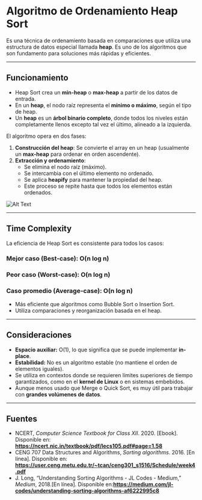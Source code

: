 # Algoritmo de Ordenamiento Heap Sort

Es una técnica de ordenamiento basada en comparaciones que utiliza una estructura de datos especial llamada **heap**. Es uno de los algoritmos que son fundamento para soluciones más rápidas y eficientes.

---

## Funcionamiento

- Heap Sort crea un **min-heap** o **max-heap** a partir de los datos de entrada.
- En un **heap**, el nodo raíz representa el **mínimo o máximo**, según el tipo de heap.
- Un **heap** es un **árbol binario completo**, donde todos los niveles están completamente llenos excepto tal vez el último, alineado a la izquierda.

El algoritmo opera en dos fases:

1. **Construcción del heap**: Se convierte el array en un heap (usualmente un **max-heap** para ordenar en orden ascendente).
2. **Extracción y ordenamiento**:
   - Se elimina el nodo raíz (máximo).
   - Se intercambia con el último elemento no ordenado.
   - Se aplica **heapify** para mantener la propiedad del heap.
   - Este proceso se repite hasta que todos los elementos están ordenados.

![Alt Text](https://miro.medium.com/v2/resize:fit:560/format:webp/1*t5B9NRgJKTxgZYsLhwU8Zg.gif)

---

## Time Complexity

La eficiencia de Heap Sort es consistente para todos los casos:

### Mejor caso (Best-case): O(n log n)

### Peor caso (Worst-case): O(n log n)

### Caso promedio (Average-case): O(n log n)

- Más eficiente que algoritmos como Bubble Sort o Insertion Sort.
- Utiliza comparaciones y reorganización basada en el heap.

---

## Consideraciones

- **Espacio auxiliar:** O(1), lo que significa que se puede implementar **in-place**.
- **Estabilidad:** No es un algoritmo estable (no mantiene el orden de elementos iguales).
- Se utiliza en contextos donde se requieren límites superiores de tiempo garantizados, como en el **kernel de Linux** o en sistemas embebidos.
- Aunque menos usado que Merge o Quick Sort, es muy útil para trabajar con **grandes volúmenes de datos**.

---

## Fuentes

* NCERT,  *Computer Science Textbook for Class XII*. 2020. [Ebook]. Disponible en: **https://ncert.nic.in/textbook/pdf/lecs105.pdf#page=1.58**
* CENG 707 Data Structures and Algorithms,  *Sorting algorithms*. 2016. [En línea]. Disponible en: **https://user.ceng.metu.edu.tr/~tcan/ceng301_s1516/Schedule/week4.pdf**
* J. Long, “Understanding Sorting Algorithms - JL Codes - Medium,”  *Medium*, 2018.[En línea]. Disponible en:**https://medium.com/jl-codes/understanding-sorting-algorithms-af6222995c8**
